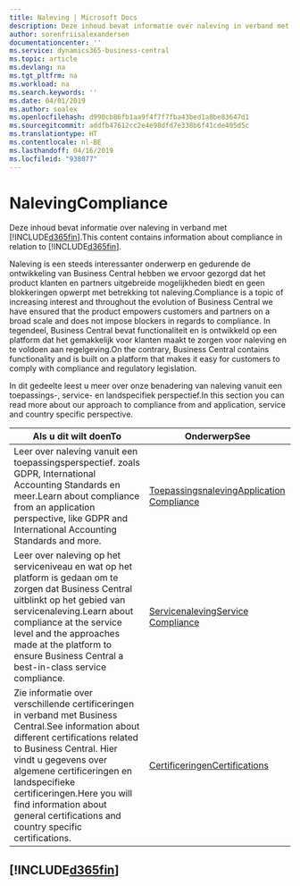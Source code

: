 ```yaml
---
title: Naleving | Microsoft Docs
description: Deze inhoud bevat informatie over naleving in verband met Business Central.
author: sorenfriisalexandersen
documentationcenter: ''
ms.service: dynamics365-business-central
ms.topic: article
ms.devlang: na
ms.tgt_pltfrm: na
ms.workload: na
ms.search.keywords: ''
ms.date: 04/01/2019
ms.author: soalex
ms.openlocfilehash: d990cb86fb1aa9f4f7f7fba43bed1a8be83647d1
ms.sourcegitcommit: addfb47612cc2e4e98dfd7e338b6f41cde405d5c
ms.translationtype: HT
ms.contentlocale: nl-BE
ms.lasthandoff: 04/16/2019
ms.locfileid: "938077"
---
```

# <a name="compliance"></a><span data-ttu-id="5dbe4-103">Naleving</span><span class="sxs-lookup"><span data-stu-id="5dbe4-103">Compliance</span></span>
<span data-ttu-id="5dbe4-104">Deze inhoud bevat informatie over naleving in verband met [!INCLUDE[d365fin](../includes/d365fin_md.md)].</span><span class="sxs-lookup"><span data-stu-id="5dbe4-104">This content contains information about compliance in relation to [!INCLUDE[d365fin](../includes/d365fin_md.md)].</span></span>  

<span data-ttu-id="5dbe4-105">Naleving is een steeds interessanter onderwerp en gedurende de ontwikkeling van Business Central hebben we ervoor gezorgd dat het product klanten en partners uitgebreide mogelijkheden biedt en geen blokkeringen opwerpt met betrekking tot naleving.</span><span class="sxs-lookup"><span data-stu-id="5dbe4-105">Compliance is a topic of increasing interest and throughout the evolution of Business Central we have ensured that the product empowers customers and partners on a broad scale and does not impose blockers in regards to compliance.</span></span> <span data-ttu-id="5dbe4-106">In tegendeel, Business Central bevat functionaliteit en is ontwikkeld op een platform dat het gemakkelijk voor klanten maakt te zorgen voor naleving en te voldoen aan regelgeving.</span><span class="sxs-lookup"><span data-stu-id="5dbe4-106">On the contrary, Business Central contains functionality and is built on a platform that makes it easy for customers to comply with compliance and regulatory legislation.</span></span>

<span data-ttu-id="5dbe4-107">In dit gedeelte leest u meer over onze benadering van naleving vanuit een toepassings-, service- en landspecifiek perspectief.</span><span class="sxs-lookup"><span data-stu-id="5dbe4-107">In this section you can read more about our approach to compliance from and application, service and country specific perspective.</span></span>

|<span data-ttu-id="5dbe4-108">**Als u dit wilt doen**</span><span class="sxs-lookup"><span data-stu-id="5dbe4-108">**To**</span></span>|<span data-ttu-id="5dbe4-109">**Onderwerp**</span><span class="sxs-lookup"><span data-stu-id="5dbe4-109">**See**</span></span>|  
|------------|-------------|  
|<span data-ttu-id="5dbe4-110">Leer over naleving vanuit een toepassingsperspectief. zoals GDPR, International Accounting Standards en meer.</span><span class="sxs-lookup"><span data-stu-id="5dbe4-110">Learn about compliance from an application perspective, like GDPR and International Accounting Standards and more.</span></span>|[<span data-ttu-id="5dbe4-111">Toepassingsnaleving</span><span class="sxs-lookup"><span data-stu-id="5dbe4-111">Application Compliance</span></span>](compliance-application-compliance.md)|  
|<span data-ttu-id="5dbe4-112">Leer over naleving op het serviceniveau en wat op het platform is gedaan om te zorgen dat Business Central uitblinkt op het gebied van servicenaleving.</span><span class="sxs-lookup"><span data-stu-id="5dbe4-112">Learn about compliance at the service level and the approaches made at the platform to ensure Business Central a best-in-class service compliance.</span></span>|[<span data-ttu-id="5dbe4-113">Servicenaleving</span><span class="sxs-lookup"><span data-stu-id="5dbe4-113">Service Compliance</span></span>](compliance-service-compliance.md)|  
|<span data-ttu-id="5dbe4-114">Zie informatie over verschillende certificeringen in verband met Business Central.</span><span class="sxs-lookup"><span data-stu-id="5dbe4-114">See information about different certifications related to Business Central.</span></span> <span data-ttu-id="5dbe4-115">Hier vindt u gegevens over algemene certificeringen en landspecifieke certificeringen.</span><span class="sxs-lookup"><span data-stu-id="5dbe4-115">Here you will find information about general certifications and country specific certifications.</span></span>|[<span data-ttu-id="5dbe4-116">Certificeringen</span><span class="sxs-lookup"><span data-stu-id="5dbe4-116">Certifications</span></span>](compliance-certifications.md)|  

 ## [!INCLUDE[d365fin](../includes/free_trial_md.md)]  
 
